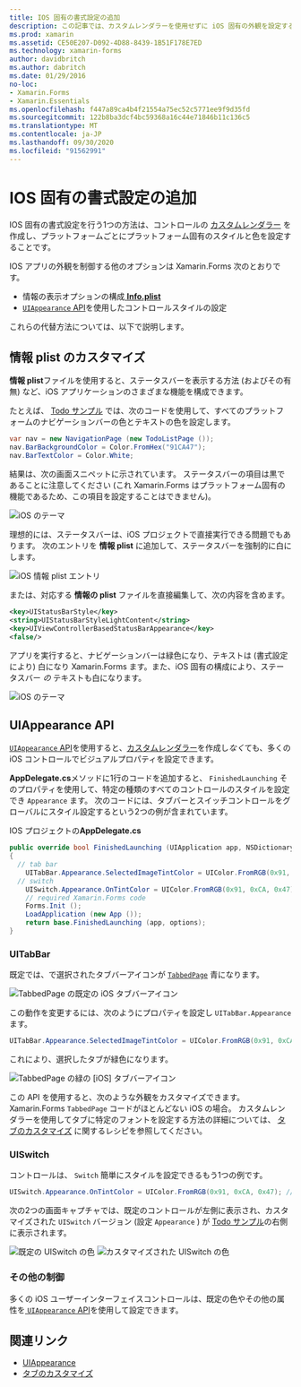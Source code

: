 ```yaml
---
title: IOS 固有の書式設定の追加
description: この記事では、カスタムレンダラーを使用せずに iOS 固有の外観を設定する方法について説明 Xamarin.Forms します。
ms.prod: xamarin
ms.assetid: CE50E207-D092-4D88-8439-1B51F178E7ED
ms.technology: xamarin-forms
author: davidbritch
ms.author: dabritch
ms.date: 01/29/2016
no-loc:
- Xamarin.Forms
- Xamarin.Essentials
ms.openlocfilehash: f447a89ca4b4f21554a75ec52c5771ee9f9d35fd
ms.sourcegitcommit: 122b8ba3dcf4bc59368a16c44e71846b11c136c5
ms.translationtype: MT
ms.contentlocale: ja-JP
ms.lasthandoff: 09/30/2020
ms.locfileid: "91562991"
---
```

# <a name="adding-ios-specific-formatting"></a>IOS 固有の書式設定の追加

IOS 固有の書式設定を行う1つの方法は、コントロールの [カスタムレンダラー](~/xamarin-forms/app-fundamentals/custom-renderer/index.md) を作成し、プラットフォームごとにプラットフォーム固有のスタイルと色を設定することです。

IOS アプリの外観を制御する他のオプションは Xamarin.Forms 次のとおりです。

- 情報の表示オプションの構成[ **Info.plist**](#customizing-infoplist)
- [ `UIAppearance` API](#uiappearance-api)を使用したコントロールスタイルの設定

これらの代替方法については、以下で説明します。

## <a name="customizing-infoplist"></a>情報 plist のカスタマイズ

**情報 plist**ファイルを使用すると、ステータスバーを表示する方法 (およびその有無) など、iOS アプリケーションのさまざまな機能を構成できます。

たとえば、 [Todo サンプル](/samples/xamarin/xamarin-forms-samples/todo) では、次のコードを使用して、すべてのプラットフォームのナビゲーションバーの色とテキストの色を設定します。

```csharp
var nav = new NavigationPage (new TodoListPage ());
nav.BarBackgroundColor = Color.FromHex("91CA47");
nav.BarTextColor = Color.White;
```

結果は、次の画面スニペットに示されています。 ステータスバーの項目は黒であることに注意してください (これ Xamarin.Forms はプラットフォーム固有の機能であるため、この項目を設定することはできません)。

![iOS のテーマ](theme-images/status-default-sml.png)

理想的には、ステータスバーは、iOS プロジェクトで直接実行できる問題でもあります。 次のエントリを **情報 plist** に追加して、ステータスバーを強制的に白にします。

![iOS 情報 plist エントリ](theme-images/info-plist.png)

または、対応する **情報の plist** ファイルを直接編集して、次の内容を含めます。

```xml
<key>UIStatusBarStyle</key>
<string>UIStatusBarStyleLightContent</string>
<key>UIViewControllerBasedStatusBarAppearance</key>
<false/>
```

アプリを実行すると、ナビゲーションバーは緑色になり、テキストは (書式設定により) 白になり Xamarin.Forms ます。また、iOS 固有の構成により、ステータスバー *の* テキストも白になります。

![iOS のテーマ](theme-images/status-white-sml.png)

## <a name="uiappearance-api"></a>UIAppearance API

[ `UIAppearance` API](~/ios/user-interface/ios-ui/introduction-to-the-appearance-api.md)を使用すると、[カスタムレンダラー](~/xamarin-forms/app-fundamentals/custom-renderer/index.md)を作成し*なく*ても、多くの iOS コントロールでビジュアルプロパティを設定できます。

**AppDelegate.cs**メソッドに1行のコードを追加すると、 `FinishedLaunching` そのプロパティを使用して、特定の種類のすべてのコントロールのスタイルを設定でき `Appearance` ます。 次のコードには、タブバーとスイッチコントロールをグローバルにスタイル設定するという2つの例が含まれています。

IOS プロジェクトの**AppDelegate.cs**

```csharp
public override bool FinishedLaunching (UIApplication app, NSDictionary options)
{
  // tab bar
    UITabBar.Appearance.SelectedImageTintColor = UIColor.FromRGB(0x91, 0xCA, 0x47); // green
  // switch
    UISwitch.Appearance.OnTintColor = UIColor.FromRGB(0x91, 0xCA, 0x47); // green
    // required Xamarin.Forms code
    Forms.Init ();
    LoadApplication (new App ());
    return base.FinishedLaunching (app, options);
}
```

### <a name="uitabbar"></a>UITabBar

既定では、で選択されたタブバーアイコンが [`TabbedPage`](~/xamarin-forms/app-fundamentals/navigation/tabbed-page.md)
青になります。

![TabbedPage の既定の iOS タブバーアイコン](theme-images/tabbar-default.png)

この動作を変更するには、次のようにプロパティを設定し `UITabBar.Appearance` ます。

```csharp
UITabBar.Appearance.SelectedImageTintColor = UIColor.FromRGB(0x91, 0xCA, 0x47); // green
```

これにより、選択したタブが緑色になります。

![TabbedPage の緑の [iOS] タブバーアイコン](theme-images/tabbar-custom.png)

この API を使用すると、次のような外観をカスタマイズできます。 Xamarin.Forms
`TabbedPage` コードがほとんどない iOS の場合。 カスタムレンダラーを使用してタブに特定のフォントを設定する方法の詳細については、 [タブのカスタマイズ](https://github.com/xamarin/recipes/tree/master/Recipes/xamarin-forms/iOS/customize-tabs) に関するレシピを参照してください。

### <a name="uiswitch"></a>UISwitch

コントロールは、 `Switch` 簡単にスタイルを設定できるもう1つの例です。

```csharp
UISwitch.Appearance.OnTintColor = UIColor.FromRGB(0x91, 0xCA, 0x47); // green
```

次の2つの画面キャプチャでは、既定のコントロールが左側に表示され、カスタマイズされた `UISwitch` バージョン (設定 `Appearance` ) が [Todo サンプル](/samples/xamarin/xamarin-forms-samples/todo)の右側に表示されます。

![既定の UISwitch の色](theme-images/switch-default.png) ![カスタマイズされた UISwitch の色](theme-images/switch-custom.png)

### <a name="other-controls"></a>その他の制御

多くの iOS ユーザーインターフェイスコントロールは、既定の色やその他の属性を[ `UIAppearance` API](~/ios/user-interface/ios-ui/introduction-to-the-appearance-api.md)を使用して設定できます。

## <a name="related-links"></a>関連リンク

- [UIAppearance](~/ios/user-interface/ios-ui/introduction-to-the-appearance-api.md)
- [タブのカスタマイズ](https://github.com/xamarin/recipes/tree/master/Recipes/xamarin-forms/iOS/customize-tabs)